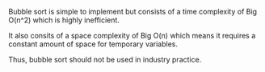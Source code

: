 Bubble sort is simple to implement but consists of a time complexity of Big O(n^2) which is highly inefficient. 

It also consits of a space complexity of Big O(n) which means it requires a constant amount of space for temporary variables. 

Thus, bubble sort should not be used in industry practice. 